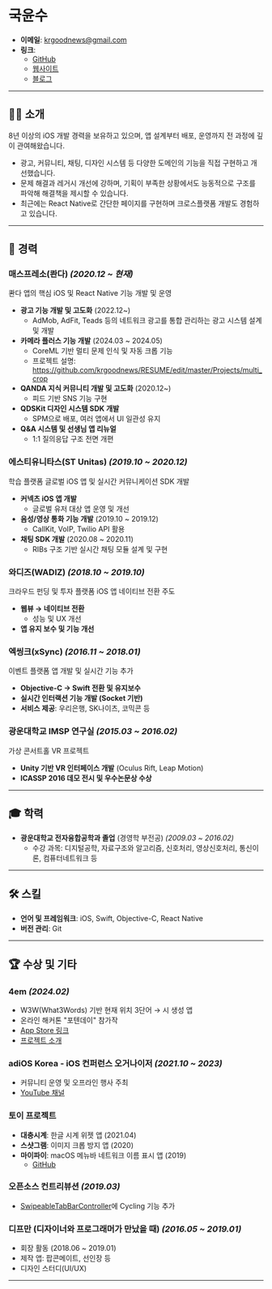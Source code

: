 # 국윤수

- **이메일**: krgoodnews@gmail.com  
- **링크**:  
  - [GitHub](https://github.com/krgoodnews)  
  - [웹사이트](https://yunsu.dev)  
  - [블로그](https://blog.yunsu.dev)  

---

## 👨‍💻 소개

8년 이상의 iOS 개발 경력을 보유하고 있으며, 앱 설계부터 배포, 운영까지 전 과정에 깊이 관여해왔습니다.
- 광고, 커뮤니티, 채팅, 디자인 시스템 등 다양한 도메인의 기능을 직접 구현하고 개선했습니다.
- 문제 해결과 레거시 개선에 강하며, 기획이 부족한 상황에서도 능동적으로 구조를 파악해 해결책을 제시할 수 있습니다.
- 최근에는 React Native로 간단한 페이지를 구현하며 크로스플랫폼 개발도 경험하고 있습니다.

---

## 💼 경력

### 매스프레소(콴다) _(2020.12 ~ 현재)_
콴다 앱의 핵심 iOS 및 React Native 기능 개발 및 운영
- **광고 기능 개발 및 고도화** (2022.12~)
  - AdMob, AdFit, Teads 등의 네트워크 광고를 통합 관리하는 광고 시스템 설계 및 개발
- **카메라 플러스 기능 개발** (2024.03 ~ 2024.05)
  - CoreML 기반 멀티 문제 인식 및 자동 크롭 기능
  - 프로젝트 설명: https://github.com/krgoodnews/RESUME/edit/master/Projects/multi_crop
- **QANDA 지식 커뮤니티 개발 및 고도화** (2020.12~)
  - 피드 기반 SNS 기능 구현
- **QDSKit 디자인 시스템 SDK 개발**
  - SPM으로 배포, 여러 앱에서 UI 일관성 유지
- **Q&A 시스템 및 선생님 앱 리뉴얼**
  - 1:1 질의응답 구조 전면 개편

### 에스티유니타스(ST Unitas) _(2019.10 ~ 2020.12)_
학습 플랫폼 글로벌 iOS 앱 및 실시간 커뮤니케이션 SDK 개발  
- **커넥츠 iOS 앱 개발**  
  - 글로벌 유저 대상 앱 운영 및 개선  
- **음성/영상 통화 기능 개발** (2019.10 ~ 2019.12)  
  - CallKit, VoIP, Twilio API 활용  
- **채팅 SDK 개발** (2020.08 ~ 2020.11)  
  - RIBs 구조 기반 실시간 채팅 모듈 설계 및 구현  

### 와디즈(WADIZ) _(2018.10 ~ 2019.10)_
크라우드 펀딩 및 투자 플랫폼 iOS 앱 네이티브 전환 주도  
- **웹뷰 → 네이티브 전환**  
  - 성능 및 UX 개선  
- **앱 유지 보수 및 기능 개선**  

### 엑씽크(xSync) _(2016.11 ~ 2018.01)_
이벤트 플랫폼 앱 개발 및 실시간 기능 추가  
- **Objective-C → Swift 전환 및 유지보수**  
- **실시간 인터랙션 기능 개발 (Socket 기반)**  
- **서비스 제공**: 우리은행, SK나이츠, 코믹콘 등  

### 광운대학교 IMSP 연구실 _(2015.03 ~ 2016.02)_
가상 콘서트홀 VR 프로젝트  
- **Unity 기반 VR 인터페이스 개발** (Oculus Rift, Leap Motion)  
- **ICASSP 2016 데모 전시 및 우수논문상 수상**  

---

## 🎓 학력

- **광운대학교 전자융합공학과 졸업** (경영학 부전공) _(2009.03 ~ 2016.02)_  
  - 수강 과목: 디지털공학, 자료구조와 알고리즘, 신호처리, 영상신호처리, 통신이론, 컴퓨터네트워크 등  

---

## 🛠 스킬

- **언어 및 프레임워크**: iOS, Swift, Objective-C, React Native  
- **버전 관리**: Git  

---

## 🏆 수상 및 기타

### 4em _(2024.02)_
- W3W(What3Words) 기반 현재 위치 3단어 → 시 생성 앱  
- 온라인 해커톤 "포텐데이" 참가작  
- [App Store 링크](https://apps.apple.com/kr/app/4em/id6477289680?l=en-GB)  
- [프로젝트 소개](https://bside.best/projects/detail/P240125124501)

### adiOS Korea - iOS 컨퍼런스 오거나이저 _(2021.10 ~ 2023)_
- 커뮤니티 운영 및 오프라인 행사 주최  
- [YouTube 채널](https://www.youtube.com/@adioskorea/about)

### 토이 프로젝트
- **대충시계**: 한글 시계 위젯 앱 (2021.04)  
- **스샷그램**: 이미지 크롭 방지 앱 (2020)  
- **마이파이**: macOS 메뉴바 네트워크 이름 표시 앱 (2019)  
  - [GitHub](https://github.com/krgoodnews/NetworkChecker)

### 오픈소스 컨트리뷰션 _(2019.03)_
- [SwipeableTabBarController](https://github.com/marcosgriselli/SwipeableTabBarController)에 Cycling 기능 추가  

### 디프만 (디자이너와 프로그래머가 만났을 때) _(2016.05 ~ 2019.01)_
- 회장 활동 (2018.06 ~ 2019.01)  
- 제작 앱: 팝콘메이트, 선인장 등  
- 디자인 스터디(UI/UX)

---
